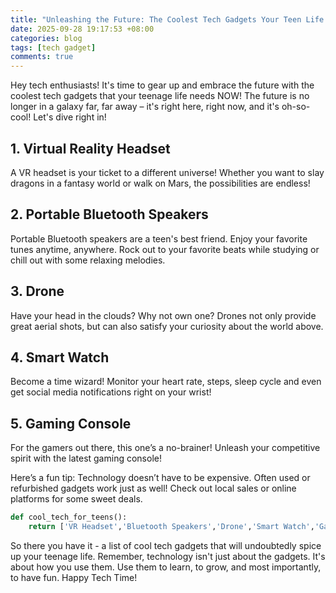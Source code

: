 ```yaml
---
title: "Unleashing the Future: The Coolest Tech Gadgets Your Teen Life Needs NOW!"
date: 2025-09-28 19:17:53 +08:00
categories: blog
tags: [tech gadget]
comments: true
---
```


Hey tech enthusiasts! It's time to gear up and embrace the future with the coolest tech gadgets that your teenage life needs NOW! The future is no longer in a galaxy far, far away – it's right here, right now, and it's oh-so-cool! Let's dive right in! 

## 1. Virtual Reality Headset
A VR headset is your ticket to a different universe! Whether you want to slay dragons in a fantasy world or walk on Mars, the possibilities are endless!

## 2. Portable Bluetooth Speakers
Portable Bluetooth speakers are a teen's best friend. Enjoy your favorite tunes anytime, anywhere. Rock out to your favorite beats while studying or chill out with some relaxing melodies.

## 3. Drone
Have your head in the clouds? Why not own one? Drones not only provide great aerial shots, but can also satisfy your curiosity about the world above. 

## 4. Smart Watch
Become a time wizard! Monitor your heart rate, steps, sleep cycle and even get social media notifications right on your wrist!

## 5. Gaming Console
For the gamers out there, this one’s a no-brainer! Unleash your competitive spirit with the latest gaming console!

Here’s a fun tip: Technology doesn’t have to be expensive. Often used or refurbished gadgets work just as well! Check out local sales or online platforms for some sweet deals.

```python
def cool_tech_for_teens():
    return ['VR Headset','Bluetooth Speakers','Drone','Smart Watch','Gaming Console']
```

So there you have it - a list of cool tech gadgets that will undoubtedly spice up your teenage life. Remember, technology isn't just about the gadgets. It's about how you use them. Use them to learn, to grow, and most importantly, to have fun. Happy Tech Time!
